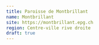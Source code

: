 ```yaml
---
title: Paroisse de Montbrillant
name: Montbrillant
site: https://montbrillant.epg.ch
region: Centre-ville rive droite
draft: true
---
```

